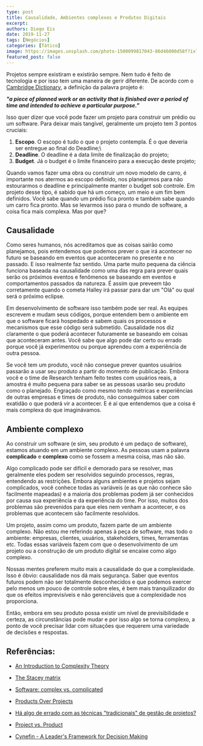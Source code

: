 ```yaml
---
type: post
title: Causalidade, Ambientes complexos e Produtos Digitais
excerpt:
authors: Diego Eis
date: 2019-11-27
tags: [Negócios]
categories: [Tático]
image: https://images.unsplash.com/photo-1500099817043-86d46000d58f?ixlib=rb-1.2.1&ixid=eyJhcHBfaWQiOjEyMDd9&auto=format&fit=crop&w=2734&q=80
featured_post: false
---
```


Projetos sempre existiram e existirão sempre. Nem tudo é feito de
tecnologia e por isso tem uma maneira de gerir diferente. De acordo com
o [Cambridge
Dictionary](https://dictionary.cambridge.org/dictionary/english/project),
a definição da palavra projeto é:

***\"a piece of planned work or an activity that is finished over a
period of time and intended to achieve a particular purpose.\"***

Isso quer dizer que você pode fazer um projeto para construir um prédio
ou um software. Para deixar mais tangível, geralmente um projeto tem 3
pontos cruciais:

1. **Escopo**. O escopo é tudo o que o projeto contempla. É o que
deveria ser entregue ao final do Deadline;\
2. **Deadline**. O deadline é a data limite de finalização do projeto;
3. **Budget**. Já o budget é o limite financeiro para a execução deste
projeto;

Quando vamos fazer uma obra ou construir um novo modelo de carro, é
importante nos atermos ao escopo definido, nos planejarmos para não
estourarmos o deadline e principalmente manter o budget sob controle. Em
projeto desse tipo, é sabido que há um começo, um meio e um fim bem
definidos. Você sabe quando um prédio fica pronto e também sabe quando
um carro fica pronto. Mas se levarmos isso para o mundo de software, a
coisa fica mais complexa. Mas por que?

Causalidade
-----------

Como seres humanos, nós acreditamos que as coisas sairão como
planejamos, pois entendemos que podemos prever o que irá acontecer no
futuro se baseando em eventos que aconteceram no presente e no passado.
E isso realmente faz sentido. Uma parte muito pequena da ciência
funciona baseada na causalidade como uma das regra para prever quais
serão os próximos eventos e fenômenos se baseando em eventos e
comportamentos passados da natureza. É assim que preveem tão
corretamente quando o cometa Halley irá passar para dar um "Olá" ou qual
será o próximo eclipse.

Em desenvolvimento de software isso também pode ser real. As equipes
escrevem e mudam seus códigos, porque entendem bem o ambiente em que o
software ficará hospedado e sabem quais os processos e mecanismos que
esse código será submetido. Causalidade nos diz claramente o que poderá
acontecer futuramente se baseando em coisas que aconteceram antes. Você
sabe que algo pode dar certo ou errado porque você já experimentou ou
porque aprendeu com a experiência de outra pessoa.

Se você tem um produto, você não consegue prever quantos usuários
passarão a usar seu produto a partir do momento de publicação. Embora
você e o time de Research tenham feito testes com usuários reais, a
amostra é muito pequena para saber se as pessoas usarão seu produto como
o planejado. Engraçado como mesmo tendo métricas e experiências de
outras empresas e times de produto, não conseguimos saber com exatidão o
que poderá vir a acontecer. E é aí que entendemos que a coisa é mais
complexa do que imaginávamos.

Ambiente complexo
-----------------

Ao construir um software (e sim, seu produto é um pedaço de software),
estamos atuando em um ambiente complexo. As pessoas usam a palavra
**complicado** e **complexo** como se fossem a mesma coisa, mas não
são.

Algo complicado pode ser difícil e demorado para se resolver, mas
geralmente eles podem ser resolvidos seguindo processos, regras,
entendendo as restrições. Embora alguns ambientes e projetos sejam
complicados, você conhece todas as variáveis (e as que não conhece são
facilmente mapeadas) e a maioria dos problemas podem já ser conhecidos
por causa sua experiência e da experiência do time. Por isso, muitos dos
problemas são prevenidos para que eles nem venham a acontecer, e os
problemas que acontecem são facilmente resolvidos.

Um projeto, assim como um produto, fazem parte de um ambiente complexo.
Não estou me referindo apenas à peça de software, mas todo o ambiente:
empresas, clientes, usuários, stakeholders, times, ferramentas etc.
Todas essas variáveis fazem com que o desenvolvimento de um projeto ou a
construção de um produto digital se encaixe como algo complexo.

Nossas mentes preferem muito mais a causalidade do que a complexidade.
Isso é óbvio: causalidade nos dá mais segurança. Saber que eventos
futuros podem não ser totalmente desconhecidos e que podemos exercer
pelo menos um pouco de controle sobre eles, é bem mais tranquilizador do
que os efeitos imprevisíveis e não gerenciáveis que a complexidade nos
proporciona.

Então, embora em seu produto possa existir um nível de previsibilidade e
certeza, as circunstâncias pode mudar e por isso algo se torna complexo,
a ponto de você precisar lidar com situações que requerem uma variedade
de decisões e respostas.

Referências:
-----------

-   [An Introduction to Complexity
    Theory](https://medium.com/@junp01/an-introduction-to-complexity-theory-3c20695725f8)

-   [The Stacey
    matrix](http://gp-training.net/training/communication_skills/consultation/equipoise/complexity/stacey.htm)

-   [Software: complex vs.
    complicated](https://deepfreeze9.blogspot.com/2007/09/software-complex-vs-complicated.html)

-   [Products Over
    Projects](https://martinfowler.com/articles/products-over-projects.html)

-   [Há algo de errado com as técnicas "tradicionais" de gestão de
    projetos?](http://blog.plataformatec.com.br/2018/02/ha-algo-de-errado-com-as-tecnicas-tradicionais-de-gestao-de-projetos/)

-   [Project vs.
    Product](https://www.thoughtworks.com/insights/blog/project-vs-product)

-   [Cynefin - A Leader's Framework for Decision
    Making](https://hbr.org/2007/11/a-leaders-framework-for-decision-making)